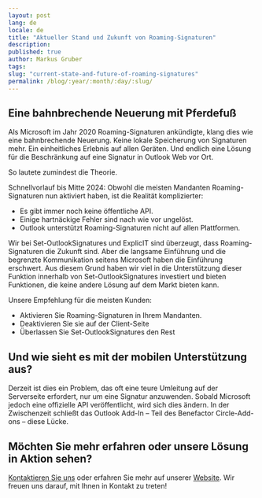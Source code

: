 ```yaml
---
layout: post
lang: de
locale: de
title: "Aktueller Stand und Zukunft von Roaming-Signaturen"
description:
published: true
author: Markus Gruber
tags:
slug: "current-state-and-future-of-roaming-signatures"
permalink: /blog/:year/:month/:day/:slug/
---
```

## Eine bahnbrechende Neuerung mit Pferdefuß
Als Microsoft im Jahr 2020 Roaming-Signaturen ankündigte, klang dies wie eine bahnbrechende Neuerung. Keine lokale Speicherung von Signaturen mehr. Ein einheitliches Erlebnis auf allen Geräten. Und endlich eine Lösung für die Beschränkung auf eine Signatur in Outlook Web vor Ort.

So lautete zumindest die Theorie.

Schnellvorlauf bis Mitte 2024: Obwohl die meisten Mandanten Roaming-Signaturen nun aktiviert haben, ist die Realität komplizierter:
- Es gibt immer noch keine öffentliche API.
- Einige hartnäckige Fehler sind nach wie vor ungelöst.
- Outlook unterstützt Roaming-Signaturen nicht auf allen Plattformen.

Wir bei Set-OutlookSignatures und ExplicIT sind überzeugt, dass Roaming-Signaturen die Zukunft sind. Aber die langsame Einführung und die begrenzte Kommunikation seitens Microsoft haben die Einführung erschwert. Aus diesem Grund haben wir viel in die Unterstützung dieser Funktion innerhalb von Set-OutlookSignatures investiert und bieten Funktionen, die keine andere Lösung auf dem Markt bieten kann.

Unsere Empfehlung für die meisten Kunden:
- Aktivieren Sie Roaming-Signaturen in Ihrem Mandanten.
- Deaktivieren Sie sie auf der Client-Seite
- Überlassen Sie Set-OutlookSignatures den Rest

## Und wie sieht es mit der mobilen Unterstützung aus?
Derzeit ist dies ein Problem, das oft eine teure Umleitung auf der Serverseite erfordert, nur um eine Signatur anzuwenden. Sobald Microsoft jedoch eine offizielle API veröffentlicht, wird sich dies ändern. In der Zwischenzeit schließt das Outlook Add-In – Teil des Benefactor Circle-Add-ons – diese Lücke.

## Möchten Sie mehr erfahren oder unsere Lösung in Aktion sehen?
[Kontaktieren Sie uns](/contact) oder erfahren Sie mehr auf unserer [Website](/). Wir freuen uns darauf, mit Ihnen in Kontakt zu treten!